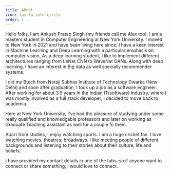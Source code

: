 ```yaml
---
title: About
icon: fas fa-info-circle
order: 1
---
```


Hello folks, I am Ankush Pratap Singh (my friends call me Alex too). I am a masters student in Computer Engineering at New York University. I moved to New York in 2021 and have been living here since. I have a keen interest in Machine Learning and Deep Learning with a particular emphasis on computer vision. As a deep learning student, I like to implement different architectures ranging from LeNet CNN to WaveNet GANs. Along with deep learning, I have an interest in Big data as well specially recommender systems. 

I did my Btech from Netaji Subhas Institute of Technology Dwarka (New Delhi) and soon after graduation, I took up a job as a software engineer.
After working for about 3.5 years in the Indian IT(software) industry, where I was mostly involved as a full stack developer, I decided to move back to academia.

Here at New York University, I've had the pleasure of studying under some really qualified and knowledgable professors and later on working as Graduate Teaching assistant as well for a couple fo them. 

Apart from studies, I enjoy watching sports. I am a huge cricket fan. I love watching movies, theatres, broadways. I like meeting people of different backgrounds and listening to their stories about their culture, life and beliefs.

I have provided my contact details in one of the tabs, so if anyone want to connect or share something, I would love to connect.

